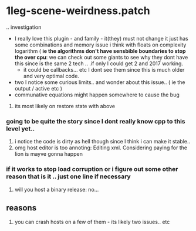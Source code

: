 # 1leg-scene-weirdness.patch
.. investigation
- I really love this plugin - and family - it(they) must not change it just has some combinations and memory issue i think with floats on complexity logarithm ( **ie the algorithms don't have sensbible boundaries to stop the over cpu**: we can check out some giants to see why they dont have this since is the same 2 tech .. .if only I could get 2 and 2017 working.
  - it could be callbacks... etc I dont see them since this is much older and very optimal code.
- two I notice some curious limits.. and wonder about this issue.. ( ie the output / active etc ) 
- communative equations might happen somewhere to cause the bug
1. its most likely on restore state with above
### going to be quite the story since I dont really know cpp to this level yet..
1. i notice the code is dirty as hell though since I think i can make it stable.. 
2. omg host editor is too annoting: Editing xml. Considering paying for the lion is mayve gonna happen
### if it works to stop load corruption or i figure out some other reason that is it .. just one line if necessary
1. will you host a binary release: no...
## reasons
1. you can crash hosts on a few of them - its likely two issues.. etc
